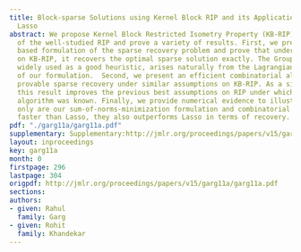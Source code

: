 ```yaml
---
title: Block-sparse Solutions using Kernel Block RIP and its Application to  Group
  Lasso
abstract: We propose Kernel Block Restricted Isometry Property (KB-RIP) as a generalization
  of the well-studied RIP and prove a variety of results. First, we present a ``sum-of-norms''-minimization
  based formulation of the sparse recovery problem and prove that under certain conditions
  on KB-RIP, it recovers the optimal sparse solution exactly. The Group Lasso formulation,
  widely used as a good heuristic, arises naturally from the Lagrangian relaxation
  of our formulation.  Second, we present an efficient combinatorial algorithm for
  provable sparse recovery under similar assumptions on KB-RIP. As a side product,
  this result improves the previous best assumptions on RIP under which a combinatorial
  algorithm was known. Finally, we provide numerical evidence to illustrate that not
  only are our sum-of-norms-minimization formulation and combinatorial algorithm significantly
  faster than Lasso, they also outperforms Lasso in terms of recovery. [pdf][supplementary]
pdf: "./garg11a/garg11a.pdf"
supplementary: Supplementary:http://jmlr.org/proceedings/papers/v15/garg11a/garg11aSupple.pdf
layout: inproceedings
key: garg11a
month: 0
firstpage: 296
lastpage: 304
origpdf: http://jmlr.org/proceedings/papers/v15/garg11a/garg11a.pdf
sections: 
authors:
- given: Rahul
  family: Garg
- given: Rohit
  family: Khandekar
---
```


